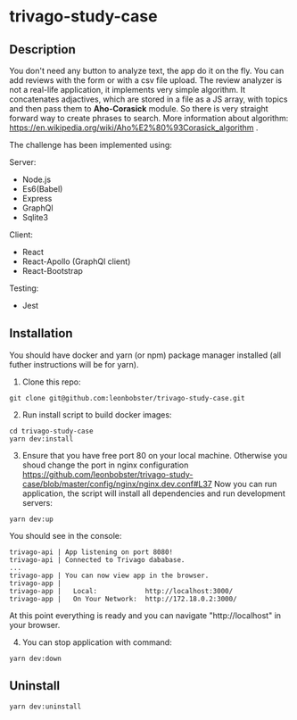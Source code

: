 # trivago-study-case

## Description

You don't need any button to analyze text, the app do it on the fly. You can add reviews with the form or with a csv file upload. The review analyzer is not a real-life application, it implements very simple algorithm. It concatenates adjactives, which are stored in a file as a JS array, with topics and then pass them to **Aho-Corasick** module. So there is very straight forward way to create phrases to search. More information about algorithm: https://en.wikipedia.org/wiki/Aho%E2%80%93Corasick_algorithm .


The challenge has been implemented using:

Server:
- Node.js
- Es6(Babel)
- Express
- GraphQl
- Sqlite3
  
Client:
- React
- React-Apollo (GraphQl client)
- React-Bootstrap
  
Testing:  
- Jest

## Installation

You should have docker and yarn (or npm) package manager installed (all futher instructions will be for yarn).

1. Clone this repo:
```
git clone git@github.com:leonbobster/trivago-study-case.git
```

2. Run install script to build docker images:
```
cd trivago-study-case
yarn dev:install
```

3. Ensure that you have free port 80 on your local machine. 
Otherwise you shoud change the port in nginx configuration 
https://github.com/leonbobster/trivago-study-case/blob/master/config/nginx/nginx.dev.conf#L37
Now you can run application, the script will install all dependencies and run development servers:
```
yarn dev:up
```

You should see in the console:

```
trivago-api | App listening on port 8080!
trivago-api | Connected to Trivago dababase.
...
trivago-app | You can now view app in the browser.
trivago-app | 
trivago-app |   Local:            http://localhost:3000/
trivago-app |   On Your Network:  http://172.18.0.2:3000/
```

At this point everything is ready and you can navigate "http://localhost" in your browser.

4. You can stop application with command:

```
yarn dev:down
```

## Uninstall

```
yarn dev:uninstall
```
